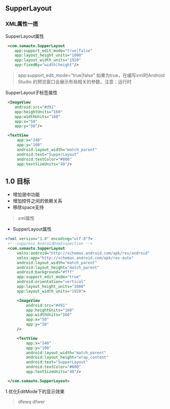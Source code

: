 ## SupperLayout


### XML属性一揽
SupperLayout属性
```XML
 <com.sumauto.SupperLayout
    app:support_edit_mode="true|false"
    app:layout_height_units="1080"
    app:layout_width_units="1920"
    app:fixedBy="width|height"/>
```
>app:support_edit_mode="true|false"
如果为true，在编写xml时Android Studio 的预览窗口会展示布局相关的参数。注意：运行时

SupperLayout子标签属性
```XML
 <ImageView
    android:src="#d91"
    app:heightUnits="160"
    app:widthUnits="160"
    app:x="50"
    app:y="50"/>

 <TextView
     app:x="240"
     app:y="100"
     android:layout_width="match_parent"
     android:text="SupperLayout"
     android:textColor="#000"
     app:textSizeUnits="40"/>
````
## 1.0 目标
* 增加居中功能
* 增加控件之间的依赖关系
* 移除space支持

>xml属性

* SupperLayout属性



```xml
<?xml version="1.0" encoding="utf-8"?>
 <!--suppress AndroidDomInspection -->
 <com.sumauto.SupperLayout
     xmlns:android="http://schemas.android.com/apk/res/android"
     xmlns:app="http://schemas.android.com/apk/res-auto"
     android:layout_width="match_parent"
     android:layout_height="match_parent"
     android:background="#fff"
     app:support_edit_mode="true"
     android:orientation="vertical"
     app:layout_height_units="1080"
     app:layout_width_units="1920">

     <ImageView
         android:src="#d91"
         app:heightUnits="160"
         app:widthUnits="160"
         app:x="50"
         app:y="50"
     />

     <TextView
         app:x="240"
         app:y="100"
         android:layout_width="match_parent"
         android:layout_height="wrap_content"
         android:text="SupperLayout"
         android:textColor="#000"
         app:textSizeUnits="40"/>

 </com.sumauto.SupperLayout>
```



1.优化EditMode下的显示效果
>dfewq
dfwer